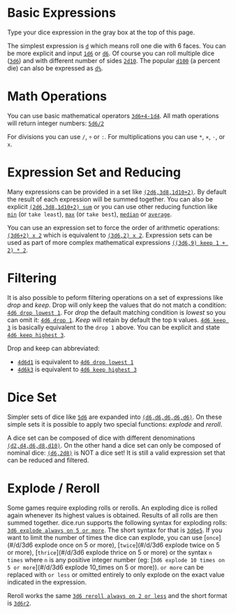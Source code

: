 # Basic Expressions

Type your dice expression in the gray box at the top of this page.

The simplest expression is [`d`](#/d/d) which means roll one die with 6 faces. You can be more explicit and input [`1d6`](#/d/1d6) or  [`d6`](#/d/d6). Of course you can roll multiple dice ([`3d6`](#/d/3d6)) and with different number of sides [`2d10`](#/d/2d10). The popular [`d100`](#/d/d100) (a percent die) can also be expressed as [`d%`](#/d/d%).

# Math Operations

You can use basic mathematical operators [`3d6+4-1d4`](#/d/3d6+4-1d4). All math operations will return integer numbers: [`5d6/2`](#/d/5d6/2)

For divisions you can use `/`, `÷` or `:`. For multiplications you can use `*`, `×`, `⋅`, or `x`.

# Expression Set and Reducing

Many expressions can be provided in a set like [`(2d6,3d8,1d10+2)`](#/d/(2d6,3d8,1d10+2)). By default the result of each expression will be summed together. You can also be explicit [`(2d6,3d8,1d10+2) sum`](#/d/(2d6,3d8,1d10+2)_sum) or you can use other reducing function like [`min`](#/d/(2d6,3d8,1d10+2)_min) (or `take least`), [`max`](#/d/(2d6,3d8,1d10+2)_max) (or `take best`), [`median`](#/d/(2d6,3d8,1d10+2)_median) or [`average`](#/d/(2d6,3d8,1d10+2)_average).

You can use an expression set to force the order of arithmetic operations: [`(3d6+2) x 2`](#/d/(3d6+2)_x_2) which is equivalent to [`(3d6,2) x 2`](#/d/(3d6,2)_x_2). Expression sets can be used as part of more complex mathematical expressions [`((3d6,9) keep 1 + 2) * 2`][1].

# Filtering

It is also possible to peform filtering operations on a set of expressions like *drop* and *keep*. Drop will only keep the values that do not match a condition: [`4d6 drop lowest 1`](#/d/4d6_drop_lowest_1). For *drop* the default matching condition is *lowest* so you can omit it: [`4d6 drop 1`](#/d/4d6_drop_1). *Keep* will retain by default the top `N` values. [`4d6 keep 3`](#/d/4d6_keep_3) is basically equivalent to the `drop 1` above. You can be explicit and state [`4d6 keep highest 3`](#/d/4d6_keep_highest_3).

Drop and keep can abbreviated:

* [`4d6d1`](#/d/4d6d1) is equivalent to [`4d6 drop lowest 1`](#/d/4d6_drop_lowest_1)
* [`4d6k3`](#/d/4d6k3) is equivalent to [`4d6 keep highest 3`](#/d/4d6_keep_highest_3)

# Dice Set

Simpler sets of dice like [`5d6`](#/d/5d6) are expanded into [`(d6,d6,d6,d6,d6)`](#/d/(d6,d6,d6,d6,d6)). On these simple sets it is possible to apply two special functions: *explode* and *reroll*.

A dice set can be composed of dice with different denominations [`(d2,d4,d6,d8,d10)`](#/d/(d2,d4,d6,d8,d10)). On the other hand a dice set can only be composed of nominal dice: [`(d6,2d8)`](#/d/(d6,2d8)) is NOT a dice set! It is still a valid expression set that can be reduced and filtered.

# Explode / Reroll

Some games require exploding rolls or rerolls. An exploding dice is rolled again whenever its highest values is obtained. Results of all rolls are then summed together. dice.run supports the following syntax for exploding rolls: [`3d6 explode always on 5 or more`](#/d/3d6_explode_always_on_5_or_more). The short syntax for that is [`3d6e5`](#/d/3d6e5). If you want to limit the number of times the dice can explode, you can use [`once`](#/d/3d6 explode once on 5 or more), [`twice`](#/d/3d6 explode twice on 5 or more), [`thrice`](#/d/3d6 explode thrice on 5 or more) or the syntax `n times` where `n` is any positive integer number (eg: [`3d6 explode 10 times on 5 or more`](#/d/3d6 explode 10_times on 5 or more)). `or more` can be replaced with `or less` or omitted entirely to only explode on the exact value indicated in the expression.

Reroll works the same [`3d6 reroll always on 2 or less`](#/d/3d6_reroll_always_on_2_or_less) and the short format is [`3d6r2`](#/d/3d6r2).

  [1]: #/d/((3d6,9)_keep_1_+_2)_*_2
